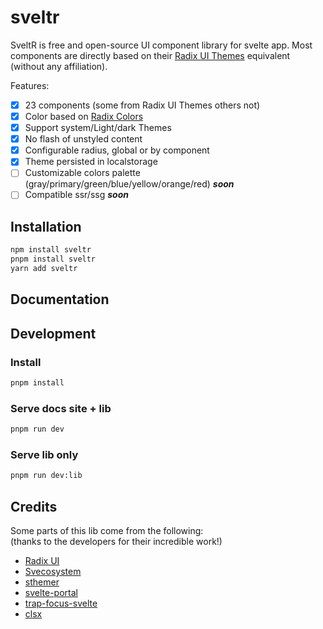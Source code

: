 # sveltr

SveltR is free and open-source UI component library for svelte app.
Most components are directly based on their [Radix UI Themes](https://www.radix-ui.com/themes/docs/overview/getting-started) equivalent (without any affiliation).

Features: 
-  [x] 23 components (some from Radix UI Themes others not)
-  [x] Color based on [Radix Colors](https://www.radix-ui.com/colors)
-  [x] Support system/Light/dark Themes
-  [x] No flash of unstyled content
-  [x] Configurable radius, global or by component 
-  [x] Theme persisted in localstorage
-  [ ] Customizable colors palette (gray/primary/green/blue/yellow/orange/red) **_soon_**
-  [ ] Compatible ssr/ssg **_soon_**

## Installation

```bash
npm install sveltr
pnpm install sveltr
yarn add sveltr
```

## Documentation

## Development

### Install 

```bash
pnpm install
```

### Serve docs site + lib

```bash
pnpm run dev
```

### Serve lib only

```bash
pnpm run dev:lib
```

## Credits

Some parts of this lib come from the following:  
(thanks to the developers for their incredible work!)

-   [Radix UI](https://www.radix-ui.com/)
-   [Svecosystem](https://github.com/svecosystem)
-   [sthemer](https://github.com/ivanhofer/sthemer)
-   [svelte-portal](https://github.com/romkor/svelte-portal)
-   [trap-focus-svelte](https://github.com/henrygd/trap-focus-svelte)
-   [clsx](https://github.com/lukeed/clsx)
